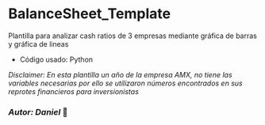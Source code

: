 # BalanceSheet_Template
Plantilla para analizar cash ratios de 3 empresas mediante gráfica de barras y gráfica de lineas

-  Código usado: Python

*Disclaimer: En esta plantilla un año de la empresa AMX, no tiene las variables necesarias por ello se utilizaron números encontrados en sus reprotes financieros para inversionistas*

### *Autor: Daniel* :elephant:
